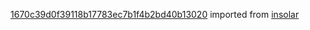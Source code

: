 [1670c39d0f39118b17783ec7b1f4b2bd40b13020](https://github.com/insolar/insolar/commit/1670c39d0f39118b17783ec7b1f4b2bd40b13020) imported from [insolar](https://github.com/insolar/insolar)

